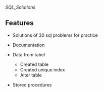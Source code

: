 _SQL_Solutions_

## Features

- Solutions of 30 sql problems for practice

- Documentation

- Data from tabel
  - Created table
  - Created unique index
  - Alter table

- Stored procedures
